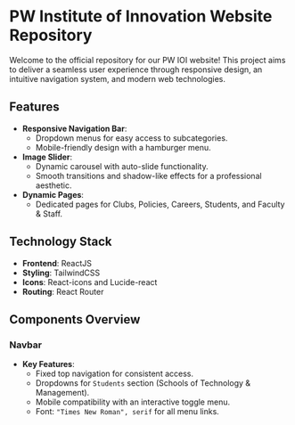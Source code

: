 # PW Institute of Innovation Website Repository

Welcome to the official repository for our PW IOI website! This project aims to deliver a seamless user experience through responsive design, an intuitive navigation system, and modern web technologies.

## Features

- **Responsive Navigation Bar**:
  - Dropdown menus for easy access to subcategories.
  - Mobile-friendly design with a hamburger menu.
- **Image Slider**:
  - Dynamic carousel with auto-slide functionality.
  - Smooth transitions and shadow-like effects for a professional aesthetic.
- **Dynamic Pages**:
  - Dedicated pages for Clubs, Policies, Careers, Students, and Faculty & Staff.

## Technology Stack

- **Frontend**: ReactJS
- **Styling**: TailwindCSS
- **Icons**: React-icons and Lucide-react
- **Routing**: React Router

## Components Overview

### Navbar

- **Key Features**:
  - Fixed top navigation for consistent access.
  - Dropdowns for `Students` section (Schools of Technology & Management).
  - Mobile compatibility with an interactive toggle menu.
  - Font: `"Times New Roman", serif` for all menu links.


